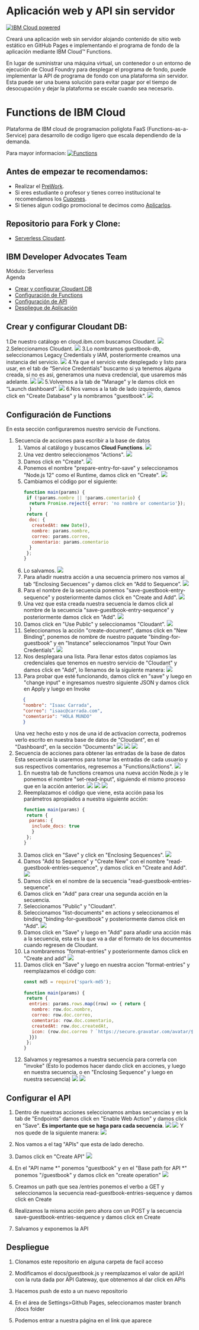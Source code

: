# Aplicación web y API sin servidor
[![IBM Cloud powered][img-ibmcloud-powered]][url-ibmcloud]

Creará una aplicación web sin servidor alojando contenido de sitio web estático en GitHub Pages e implementando el programa de fondo de la aplicación mediante IBM Cloud™ Functions.

En lugar de suministrar una máquina virtual, un contenedor o un entorno de ejecución de Cloud Foundry para desplegar el programa de fondo, puede implementar la API de programa de fondo con una plataforma sin servidor. Esta puede ser una buena solución para evitar pagar por el tiempo de desocupación y dejar la plataforma se escale cuando sea necesario.

# Functions de IBM Cloud
Plataforma de IBM cloud de programacion poliglota FaaS (Functions-as-a-Service) para desarrollo de codigo ligero que escala dependiendo de la demanda.

Para mayor informacion: [![Functions][img-cloud-functions]][url-ibmcloud-Functions]

## Antes de empezar te recomendamos:
* Realizar el [PreWork][url-prework].
* Si eres estudiante o profesor y tienes correo institucional te recomendamos los [Cupones][url-cupones].
* Si tienes algun codigo promocional te decimos como [Aplicarlos][url-aplica].

[url-prework]: https://github.com/ibmdevelopermx/Cloud-Apps-Serie#Prework
[url-cupones]: https://github.com/ibmdevelopermx/Cloud-Apps-Serie#Cupones-para-profesores-y-estudiantes
[url-aplica]: https://github.com/ibmdevelopermx/Cloud-Apps-Serie#Cargar-cr%C3%A9ditos-en-IBM-Cloud

## Repositorio para Fork y Clone:
* [Serverless Cloudant][url-repo].

[url-repo]: https://github.com/ibmdevelopermx/Serverless_Cloudant

## IBM Developer Advocates Team

Módulo: Serverless	
Agenda
* [Crear y configurar Cloudant DB](#Crear-y-configurar-Cloudant-DB)
* [Configuración de Functions](#Configuración-de-Functions)
* [Configuración de API](#Configurar-el-API)
* [Despliegue de Aplicación](#Despliegue)


## Crear y configurar Cloudant DB:
1.De nuestro catálogo en cloud.ibm.com buscamos Cloudant.
![](img/111.png)
2.Seleccionamos Cloudant.
![](img/221.png)
3.Lo nombramos guestbook-db, seleccionamos Legacy Credentials y IAM, posteriormente creamos una instancia del servicio.
![](img/331.png)
4.Ya que el servicio este desplegado y listo para usar, en el tab de “Service Credentials” buscarmo si ya tenemos alguna creada, si no es asi, generamos una nueva credencial, que usaremos más adelante.
![](img/441.png)
![](img/5.PNG)
5.Volvemos a la tab de "Manage" y le damos click en “Launch dashboard”.
![](img/661.png)
6.Nos vamos a la tab de lado izquierdo, damos click en "Create Database" y la nombramos "guestbook".
 ![](img/771.png)

## Configuración de Functions
En esta sección configuraremos nuestro servicio de Functions.
1. Secuencia de acciones para escribir a la base de datos
	1. Vamos al catálogo y buscamos **Cloud Functions**.
	![](img/881.png)
 	2. Una vez dentro seleccionamos "Actions".
	![](img/991.png) 
	3. Damos click en "Create".
	![](img/1011.png)
	5. Ponemos el nombre "prepare-entry-for-save" y seleccionamos "Node.js 12" como el Runtime, damos click en "Create".
	![](img/1111.png)
	6. Cambiamos el código por el siguiente:
		``` js
		function main(params) {
		 if (!params.nombre || !params.comentario) {
		  return Promise.reject({ error: 'no nombre or comentario'});
		  }
		 return {
		  doc: {
		   createdAt: new Date(),
		   nombre: params.nombre,
		   correo: params.correo,
		   comentario: params.comentario
		  }
		 };
	 	}
		```
	7. Lo salvamos.
	![](img/1211.png)
	8. Para añadir nuestra acción a una secuencia primero nos vamos al tab “Enclosing Secuences” y damos click en “Add to Sequence”.
	![](img/1311.png)
 	9.	Para el nombre de la secuencia ponemos "save-guestbook-entry-sequence" y posteriormente damos click en "Create and Add".
	![](img/1411.png)
	10.	Una vez que esta creada nuestra secuencia le damos click al nombre de la secuencia "save-guestbook-entry-sequence" y posteriormente damos click en "Add".
	![](img/1511.png)
 	11.	Damos click en "Use Public" y seleccionamos "Cloudant".
	![](img/1611.png)
 	12.	Seleccionamos la acción "create-document", damos click en "New Binding", ponemos de nombre de nuestro paquete "binding-for-guestbook" y en "Instance" seleccionamos "Input Your Own Credentials".
	![](img/1711.png)
 	13.	 Nos desplegara una lista. Para llenar estos datos copiamos las credenciales que tenemos en nuestro servicio de "Cloudant" y damos click en "Add", lo llenamos de la siguiente manera:
	![](img/18.PNG)
 	14.	Para probar que esté funcionando, damos click en "save" y luego en "change input" e ingresamos nuestro siguiente JSON y damos click en Apply y luego en Invoke
	 ``` json
		{
		"nombre": "Isaac Carrada",
		"correo": "isaac@carrada.com",
		"comentario": "HOLA MUNDO"
		}
	```
	Una vez hecho esto y nos de una id de activacion correcta, podremos verlo escrito en nuestra base de datos de "Cloudant", en el "Dashboard", en la sección "Documents"
	![](img/im12.png)
	![](img/im13.png)
	![](img/im14.png)
2. Secuencia de acciones para obtener las entradas de la base de datos
Esta secuencia la usaremos para tomar las entradas de cada usuario y sus respectivos comentarios, regresemos a "Functions/Actions".
![](img/im15.png)
	1.	En nuestra tab de functions creamos una nueva acción Node.js y le ponemos el nombre "set-read-input", siguiendo el mismo proceso que en la acción anterior.
	![](img/im16.png)
	![](img/im17.png)
	![](img/im18.png)
	2.	Reemplazamos el código que viene, esta acción pasa los parámetros apropiados a nuestra siguiente acción:
		``` js
		function main(params) {
		 return {
		  params: {
		   include_docs: true
		   }
		 };
		}
		```
	3. Damos click en "Save" y click en "Enclosing Sequences".
	![](img/im19.png)
	4. Damos "Add to Sequence" y "Create New" con el nombre "read-guestbook-entries-sequence", y damos click en "Create and Add".
	![](img/im20.png)
	5. Damos click en el nombre de la secuencia "read-guestbook-entries-sequence".
 	6. Damos click en "Add" para crear una segunda acción en la secuencia.
	7. Seleccionamos "Public" y "Cloudant".
 	8.	Seleccionamos "list-documents" en actions y seleccionamos el binding "binding-for-guestbook" y posteriormente damos click en "Add".
	![](img/im21.png)
 	9.	Damos click en "Save" y luego en "Add" para añadir una acción más a la secuencia, esta es la que va a dar el formato de los documentos cuando regresen de Cloudant.
	10.	La nombraremos "format-entries" y posteriormente damos click en "Create and add"
	![](img/im22.png) 
	11.	Damos click en "Save" y luego en nuestra accion "format-entries" y reemplazamos el código con:
		``` js
		const md5 = require('spark-md5');
			
		function main(params) {
		 return {
		  entries: params.rows.map((row) => { return {
		   nombre: row.doc.nombre,
		   correo: row.doc.correo,
		   comentario: row.doc.comentario,
		   createdAt: row.doc.createdAt,
		   icon: (row.doc.correo ? `https://secure.gravatar.com/avatar/${md5.hash(row.doc.correo.trim().toLowerCase())}?s=64` : null)
		  }})
		 };
		}
		```
	12.	Salvamos y regresamos a nuestra secuencia para correrla con "invoke" (Esto lo podemos hacer dando click en acciones, y luego en nuestra secuencia, o en "Enclosing Sequence" y luego en nuestra secuencia)
	![](img/im23.png)
	![](img/im24.png)
 
## Configurar el API
1.	Dentro de nuestras acciones seleccionamos ambas secuencias y en la tab de "Endpoints" damos click en "Enable Web Action" y damos click en "Save". **Es importante que se haga para cada secuencia**.
![](img/im25.png)
![](img/im26.png)
Y nos quede de la siguiente manera:
![](img/im27.png)
2.	Nos vamos a el tag "APIs" que esta de lado derecho.
3.	Damos click en "Create API"
![](img/im28.png)
4.	En el "API name *" ponemos "guestbook" y en el "Base path for API *" ponemos "/guestbook" y damos click en "create operation"
![](img/im29.png) 
5.	Creamos un path que sea /entries ponemos el verbo a GET y seleccionamos la secuencia read-guestbook-entries-sequence y damos click en Create
 
6.	Realizamos la misma acción pero ahora con un POST y la secuencia save-guestbook-entries-sequence y damos click en Create
7.	Salvamos y exponemos la API
 
## Despliegue
1.	Clonamos este repositorio en alguna carpeta de facil acceso
2.	Modificamos el docs/guestbook.js y reemplazamos el valor de apiUrl con la ruta dada por API Gateway, que obtenemos al dar click en APIs
 
3.	Hacemos push de esto a un nuevo repositorio
4.	En el área de Settings>Github Pages, seleccionamos master branch /docs folder
 
5.	Podemos entrar a nuestra página en el link que aparece

[url-ibmcloud]: https://www.ibm.com/cloud/
[img-cloud-functions]: https://img.shields.io/badge/IBM%20cloud-Functions-red.svg
[url-ibmcloud-Functions]: https://www.ibm.com/cloud/functions
[img-ibmcloud-powered]: https://img.shields.io/badge/IBM%20cloud-powered-blue.svg
